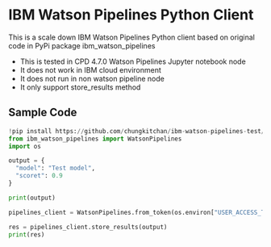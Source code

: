 # IBM Watson Pipelines Python Client

This is a scale down IBM Watson Pipelines Python client based on original code in PyPi package ibm_watson_pipelines

- This is tested in CPD 4.7.0 Watson Pipelines Jupyter notebook node
- It does not work in IBM cloud environment
- It does not run in non watson pipeline node
- It only support store_results method

## Sample Code

```py
!pip install https://github.com/chungkitchan/ibm-watson-pipelines-test/archive/refs/heads/main.zip
from ibm_watson_pipelines import WatsonPipelines
import os

output = {
  "model": "Test model",
  "scoret": 0.9
}

print(output)

pipelines_client = WatsonPipelines.from_token(os.environ["USER_ACCESS_TOKEN"])

res = pipelines_client.store_results(output)
print(res)

```